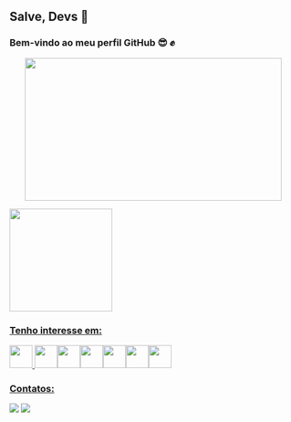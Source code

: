 ## Salve, Devs 👋
### Bem-vindo ao meu perfil GitHub  :sunglasses: :fist: 
 <p align="center">
<img src="https://c.tenor.com/j8m4rwG-sFkAAAAj/batman.gif" width="450" height="250"/>
</p> 

 
 <div>
<a href="https://github.com/KelytonSantos">
<img height="180em" src="https://github-readme-stats.vercel.app/api/top-langs/?username=KelytonSantos&layout=compact&langs_count=7&theme=dracula"/>


 ### Tenho interesse em:

<img src="https://cdn.jsdelivr.net/gh/devicons/devicon/icons/java/java-original.svg" width="40" height="40"/> <img src="https://cdn.jsdelivr.net/gh/devicons/devicon/icons/linux/linux-original.svg" width="40" height="40"/><img src="https://cdn.jsdelivr.net/gh/devicons/devicon/icons/arduino/arduino-original.svg" width="40" height="40"/><img src="https://cdn.jsdelivr.net/gh/devicons/devicon/icons/cplusplus/cplusplus-original.svg" width="40" height="40"/><img src="https://cdn.jsdelivr.net/gh/devicons/devicon/icons/git/git-original.svg" width="40" height="40"/><img src="https://cdn.jsdelivr.net/gh/devicons/devicon/icons/mysql/mysql-original.svg" width="40" height="40"/><img src="https://cdn.jsdelivr.net/gh/devicons/devicon/icons/vscode/vscode-original.svg" width="40" height="40"/>

### Contatos:

<div>
<a href = "mailto:kelytonlucas@gmail.com"><img src="https://img.shields.io/badge/Gmail-D14836?style=for-the-badge&logo=gmail&logoColor=white" target="_blank"></a>
<a href="https://www.linkedin.com/in/kelyton-lucas-4a892a1b6/" target="_blank"><img src="https://img.shields.io/badge/-LinkedIn-%230077B5?style=for-the-badge&logo=linkedin&logoColor=white" target="_blank"></a>   
</div>






 

 
 
 

